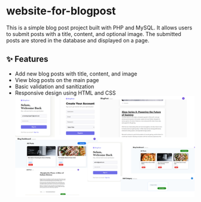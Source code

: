 # website-for-blogpost
This is a simple blog post project built with PHP and MySQL. It allows users to submit posts with a title, content, and optional image. The submitted posts are stored in the database and displayed on a page.

## ✨ Features

- Add new blog posts with title, content, and image
- View blog posts on the main page
- Basic validation and sanitization
- Responsive design using HTML and CSS
![Alt Text](https://github.com/Y-onas/Blogpost/blob/be232c70424b061d7a29cf64354c919950b8d70b/screenshot.png)
